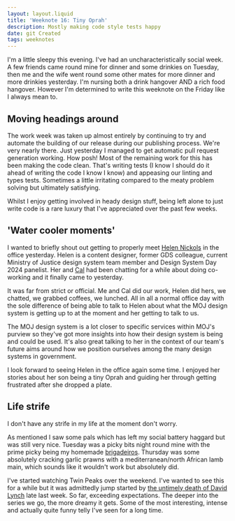 ```yaml
---
layout: layout.liquid
title: 'Weeknote 16: Tiny Oprah'
description: Mostly making code style tests happy
date: git Created
tags: weeknotes
---
```


I'm a little sleepy this evening. I've had an uncharacteristically social week. A few friends came round mine for dinner and some drinkies on Tuesday, then me and the wife went round some other mates for more dinner and more drinkies yesterday. I'm nursing both a drink hangover AND a rich food hangover. However I'm determined to write this weeknote on the Friday like I always mean to.

## Moving headings around

The work week was taken up almost entirely by continuing to try and automate the building of our release during our publishing process. We're very nearly there. Just yesterday I managed to get automatic pull request generation working. How posh! Most of the remaining work for this has been making the code clean. That's writing tests (I know I should do it ahead of writing the code I know I know) and appeasing our linting and types tests. Sometimes a little irritating compared to the meaty problem solving but ultimately satisfying.

Whilst I enjoy getting involved in heady design stuff, being left alone to just write code is a rare luxury that I've appreciated over the past few weeks.

## 'Water cooler moments'

I wanted to briefly shout out getting to properly meet [Helen Nickols](https://design-system.service.gov.uk/community/design-system-day-2024/speaker-information/#helen-nickols) in the office yesterday. Helen is a content designer, former GDS colleague, current Ministry of Justice design system team member and Design System Day 2024 panelist. Her and [Cal](https://accessibility.blog.gov.uk/author/calvin-lau-content-designer/) had been chatting for a while about doing co-working and it finally came to yesterday.

It was far from strict or official. Me and Cal did our work, Helen did hers, we chatted, we grabbed coffees, we lunched. All in all a normal office day with the sole difference of being able to talk to Helen about what the MOJ design system is getting up to at the moment and her getting to talk to us.

The MOJ design system is a lot closer to specific services within MOJ's purview so they've got more insights into how their design system is being and could be used. It's also great talking to her in the context of our team's future aims around how we position ourselves among the many design systems in government.

I look forward to seeing Helen in the office again some time. I enjoyed her stories about her son being a tiny Oprah and guiding her through getting frustrated after she dropped a plate. 

## Life strife

I don't have any strife in my life at the moment don't worry.

As mentioned I saw some pals which has left my social battery haggard but was still very nice. Tuesday was a picky bits night round mine with the prime picky being my homemade [brigadeiros](https://en.wikipedia.org/wiki/Brigadeiro). Thursday was some absolutely cracking garlic prawns with a mediterranean/north African lamb main, which sounds like it wouldn't work but absolutely did.

I've started watching Twin Peaks over the weekend. I've wanted to see this for a while but it was admittedly jump started by [the untimely death of David Lynch](https://www.bbc.co.uk/news/articles/cly9vymjexvo) late last week. So far, exceeding expectations. The deeper into the series we go, the more dreamy it gets. Some of the most interesting, intense and actually quite funny telly I've seen for a long time.
